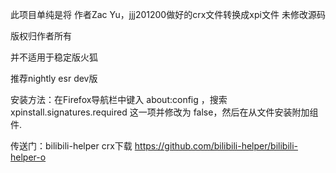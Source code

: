 

此项目单纯是将 作者Zac Yu，jjj201200做好的crx文件转换成xpi文件 未修改源码

版权归作者所有

并不适用于稳定版火狐

推荐nightly esr dev版

安装方法：在Firefox导航栏中键入 about:config ，搜索 xpinstall.signatures.required 这一项并修改为 false，然后在从文件安装附加组件.

传送门：bilibili-helper crx下载 https://github.com/bilibili-helper/bilibili-helper-o
